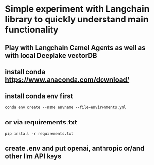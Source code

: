 # Simple experiment with Langchain library to quickly understand main functionality
## Play with Langchain Camel Agents as well as with local Deeplake vectorDB


## install conda https://www.anaconda.com/download/
## install conda env first
`conda env create --name envname --file=environments.yml`
## or via requirements.txt
`pip install -r requirements.txt`
## create .env and put openai, anthropic or/and other llm API keys